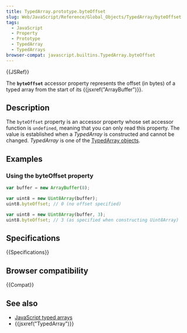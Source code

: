 ```yaml
---
title: TypedArray.prototype.byteOffset
slug: Web/JavaScript/Reference/Global_Objects/TypedArray/byteOffset
tags:
  - JavaScript
  - Property
  - Prototype
  - TypedArray
  - TypedArrays
browser-compat: javascript.builtins.TypedArray.byteOffset
---
```

{{JSRef}}

The **`byteOffset`** accessor property represents the offset (in bytes) of a
typed array from the start of its {{jsxref("ArrayBuffer")}}.

## Description

The `byteOffset` property is an accessor property whose set accessor function is
`undefined`, meaning that you can only read this property. The value is
established when a _TypedArray_ is constructed and cannot be changed.
_TypedArray_ is one of the
[TypedArray objects](/en-US/docs/Web/JavaScript/Reference/Global_Objects/TypedArray#TypedArray_objects).

## Examples

### Using the byteOffset property

```js
var buffer = new ArrayBuffer(8);

var uint8 = new Uint8Array(buffer);
uint8.byteOffset; // 0 (no offset specified)

var uint8 = new Uint8Array(buffer, 3);
uint8.byteOffset; // 3 (as specified when constructing Uint8Array)
```

## Specifications

{{Specifications}}

## Browser compatibility

{{Compat}}

## See also

- [JavaScript typed arrays](/en-US/docs/Web/JavaScript/Typed_arrays)
- {{jsxref("TypedArray")}}
